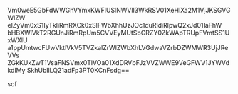 Vm0weE5GbFdWWGhVYmxKWFlUSlNWVll3WkRSV01XeHlXa2M1VjJKSGVGWlZW
elZyVm0xS1IyTkliRmRXCk0xSlFWbXhhUzJOc1duRldiRlpwQ2xJd01IaFhW
bHBXWlVkT2RGUnJiRmRpUm5CVVEyMUtSbGRZY0ZkWApTRUpFVmtSS1UxWXlU
a1ppUmtwcFUwVktlVkV5TVZkalZrWlZWbXhLVGdwaVZrbDZWMWR3UjJReVVs
ZGkKUkZwT1VsaFNSVmx0TlVOa01XdDRVbFJzVVZWWE9VeGFWV1JYWVdkdlMy
SkhUbllLQ21adFp3PT0KCnFsdg==

sof